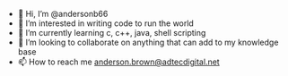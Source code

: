 - 👋 Hi, I’m @andersonb66
- 👀 I’m interested in writing code to run the world
- 🌱 I’m currently learning c, c++, java, shell scripting
- 💞️ I’m looking to collaborate on anything that can add to my knowledge base  
- 📫 How to reach me anderson.brown@adtecdigital.net

<!---
andersonb66/andersonb66 is a ✨ special ✨ repository because its `README.md` (this file) appears on your GitHub profile.
You can click the Preview link to take a look at your changes.
--->
